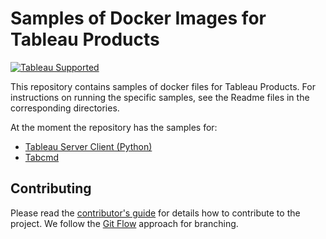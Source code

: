 # Samples of Docker Images for Tableau Products

[![Tableau Supported](https://img.shields.io/badge/Support%20Level-As%20Is-53bd92.svg)](https://www.tableau.com/support-levels-it-and-developer-tools)

This repository contains samples of docker files for Tableau Products. For instructions on running the specific samples, see the Readme files in the corresponding directories.

At the moment the repository has the samples for:
- [Tableau Server Client (Python)](./samples/server-api-client/README.md)
- [Tabcmd](./samples/tabcmd/README.md)

## Contributing

Please read the [contributor's guide][ContribGuide] for details how to contribute to the project. We follow the [Git Flow][GitFlow] approach for branching. 

[ContribGuide]: http://tableau.github.io/contributing.html
[GitFlow]: http://nvie.com/posts/a-successful-git-branching-model/
[Tableau Server Client (Python)]:(https://github.com/tableau/server-client-python)
[Tabcmd]:(https://onlinehelp.tableau.com/current/server/en-us/tabcmd.htm)
